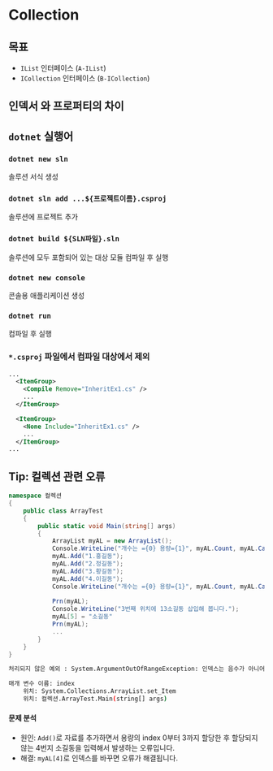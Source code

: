 # Collection

## 목표
 - `IList` 인터페이스 (`A-IList`)
 - `ICollection` 인터페이스 (`B-ICollection`)


## 인덱서 와 프로퍼티의 차이


## `dotnet` 실행어

### `dotnet new sln`
솔루션 서식 생성

### `dotnet sln add ...${프로젝트이름}.csproj`
솔루션에 프로젝트 추가 

### `dotnet build ${SLN파일}.sln`
솔루션에 모두 포함되어 있는 대상 모듈 컴파일 후 실행 

### `dotnet new console`
콘솔용 애플리케이션 생성

### `dotnet run`
컴파일 후 실행

### `*.csproj` 파일에서 컴파일 대상에서 제외

```xml
...
  <ItemGroup>
    <Compile Remove="InheritEx1.cs" />
    ...
  </ItemGroup>

  <ItemGroup>
    <None Include="InheritEx1.cs" />
    ...
  </ItemGroup>
...
```


## Tip: 컬렉션 관련 오류

```cs
namespace 컬렉션
{
    public class ArrayTest
    {
        public static void Main(string[] args)
        {
            ArrayList myAL = new ArrayList();
            Console.WriteLine("개수는 ={0} 용량={1}", myAL.Count, myAL.Capacity);
            myAL.Add("1.홍길동");
            myAL.Add("2.정길동");
            myAL.Add("3.황길동");
            myAL.Add("4.이길동");
            Console.WriteLine("개수는 ={0} 용량={1}", myAL.Count, myAL.Capacity);
            
            Prn(myAL);
            Console.WriteLine("3번째 위치에 13소길동 삽입해 봅니다.");
            myAL[5] = "소길동"
            Prn(myAL);
            ...
        }
    }
}
```

```bash
처리되지 않은 예외 : System.ArgumentOutOfRangeException: 인덱스는 음수가 아니어야하며 컬랙션의 크기보다 작아야 합니다.

매개 변수 이름: index
    위치: System.Collections.ArrayList.set_Item
    위치: 컬렉션.ArrayTest.Main(string[] args)
```

#### 문제 분석
 - 원인: `Add()`로 자료를 추가하면서 용량의 index 0부터 3까지 할당한 후 할당되지 않는 4번지 소길동을 입력해서 발생하는 오류입니다.
 - 해결: `myAL[4]`로 인덱스를 바꾸면 오류가 해결됩니다.
